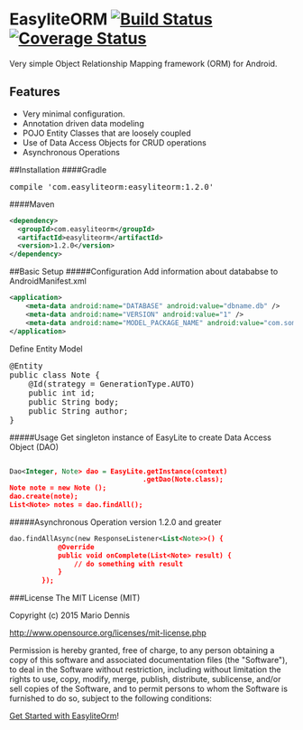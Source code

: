 # EasyliteORM  [![Build Status](https://travis-ci.org/mdennis10/EasyLite-Orm.svg?branch=master)](https://travis-ci.org/mdennis10/EasyLite-Orm)  [![Coverage Status](https://coveralls.io/repos/mdennis10/EasyLite-Orm/badge.svg)](https://coveralls.io/r/mdennis10/EasyLite-Orm)

Very simple Object Relationship Mapping framework (ORM) for Android. 

## Features

- Very minimal configuration.
- Annotation driven data modeling 
- POJO Entity Classes that are loosely coupled
- Use of Data Access Objects for CRUD operations 
- Asynchronous Operations

##Installation
####Gradle
<pre>
compile 'com.easyliteorm:easyliteorm:1.2.0'
</pre>

####Maven
```xml
<dependency>
  <groupId>com.easyliteorm</groupId>
  <artifactId>easyliteorm</artifactId>
  <version>1.2.0</version>
</dependency>
```

##Basic Setup
#####Configuration 
Add information about datababse to AndroidManifest.xml
```xml
<application>
    <meta-data android:name="DATABASE" android:value="dbname.db" />
    <meta-data android:name="VERSION" android:value="1" />
    <meta-data android:name="MODEL_PACKAGE_NAME" android:value="com.somepackagename.model" />
</application>
```
Define Entity Model
<pre>
@Entity
public class Note {
	@Id(strategy = GenerationType.AUTO)
	public int id;
	public String body;
	public String author;
}
</pre>

#####Usage
Get singleton instance of EasyLite to create Data Access Object (DAO)
```xml

Dao<Integer, Note> dao = EasyLite.getInstance(context)
                                 .getDao(Note.class);
Note note = new Note ();
dao.create(note);
List<Note> notes = dao.findAll();
```

#####Asynchronous Operation
version 1.2.0 and greater
```xml
dao.findAllAsync(new ResponseListener<List<Note>>() {
			@Override
			public void onComplete(List<Note> result) {
				// do something with result
			}
		});
```

###License
The MIT License (MIT)

Copyright (c) 2015 Mario Dennis

http://www.opensource.org/licenses/mit-license.php

Permission is hereby granted, free of charge, to any person obtaining a copy
of this software and associated documentation files (the "Software"), to deal
in the Software without restriction, including without limitation the rights
to use, copy, modify, merge, publish, distribute, sublicense, and/or sell
copies of the Software, and to permit persons to whom the Software is
furnished to do so, subject to the following conditions:



[Get Started with EasyliteOrm](https://github.com/mdennis10/EasyLite-Orm/wiki)!
